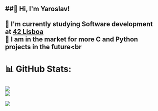 ##👋 Hi, I'm Yaroslav!<br><br>
🔭 I'm currently studying Software development at [42 Lisboa](https://www.42lisboa.com)<br>
👯 I am in the market for more C and Python projects in the future<br
---
# 📊 GitHub Stats:
![](https://github-readme-stats.vercel.app/api/top-langs/?username=jannco&theme=react&hide_border=false&include_all_commits=true&count_private=true&layout=compact)<br/>
![](https://github-readme-stats.vercel.app/api?username=jannco&theme=react&hide_border=false&include_all_commits=true&count_private=true)<br/>
---
[![](https://visitcount.itsvg.in/api?id=jannco&icon=0&color=0)](https://visitcount.itsvg.in)
<!--
## My stats

![My GitHub Lang Stats](https://github-readme-stats.vercel.app/api/top-langs/?username=jannco&theme=tokyonight&layout=compact)

**jannco/jannco** is a ✨ _special_ ✨ repository because its `README.md` (this file) appears on your GitHub profile.

Here are some ideas to get you started:

- 🔭 I’m currently working on ...
- 🌱 I’m currently learning ...
- 👯 I’m looking to collaborate on ...
- 🤔 I’m looking for help with ...
- 💬 Ask me about ...
- 📫 How to reach me: ...
- 😄 Pronouns: ...
- ⚡ Fun fact: ...
-->
